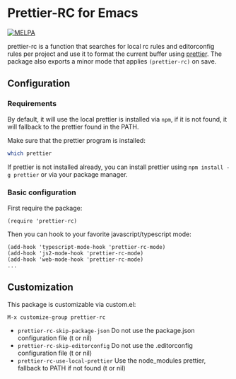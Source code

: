 # Prettier-RC for Emacs

[![MELPA](http://melpa.org/packages/prettier-rc-badge.svg)](http://melpa.org/#/prettier-rc)

prettier-rc is a function that searches for local rc rules and editorconfig rules per project and use it to format the current buffer using
[prettier](https://github.com/prettier/prettier). The package also exports a minor mode that applies `(prettier-rc)` on save.

## Configuration

### Requirements

By default, it will use the local prettier is installed via `npm`, if it is not
found, it will fallback to the prettier found in the PATH.

Make sure that the prettier program is installed:

```bash
which prettier
```

If prettier is not installed already, you can install prettier using `npm install -g prettier` or via your package manager.

### Basic configuration

First require the package:

```elisp
(require 'prettier-rc)
```

Then you can hook to your favorite javascript/typescript mode:

```elisp
(add-hook 'typescript-mode-hook 'prettier-rc-mode)
(add-hook 'js2-mode-hook 'prettier-rc-mode)
(add-hook 'web-mode-hook 'prettier-rc-mode)
...
```

## Customization

This package is customizable via custom.el:

```
M-x customize-group prettier-rc
```

- `prettier-rc-skip-package-json` Do not use the package.json configuration file (t or nil)
- `prettier-rc-skip-editorconfig` Do not use the .editorconfig configuration file (t or nil)
- `prettier-rc-use-local-prettier` Use the node_modules prettier, fallback to PATH if not found (t or nil)
